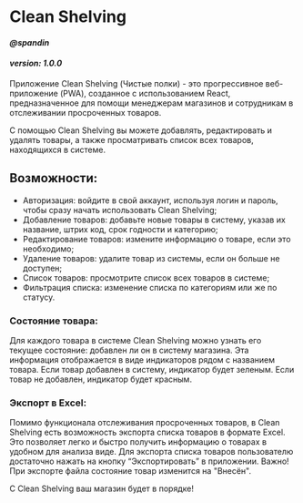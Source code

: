 # Clean Shelving
#### <i>@spandin</i>
#### <i>version: 1.0.0</i>

Приложение Clean Shelving (Чистые полки) - это прогрессивное веб-приложение (PWA), созданное с использованием React, предназначенное для помощи менеджерам магазинов и сотрудникам в отслеживании просроченных товаров. 

С помощью Clean Shelving вы можете добавлять, редактировать и удалять товары, а также просматривать список всех товаров, находящихся в системе.

## Возможности:
<ul>

  <li>Авторизация: войдите в свой аккаунт, используя логин и пароль, чтобы сразу начать использовать Clean Shelving;</li>
  <li>Добавление товаров: добавьте новые товары в систему, указав их название, штрих код, срок годности и категорию;</li>
  <li>Редактирование товаров: измените информацию о товаре, если это необходимо;</li>
  <li>Удаление товаров: удалите товар из системы, если он больше не доступен;</li>
  <li>Список товаров: просмотрите список всех товаров в системе;</li>
   <li>Фильтрация списка: изменение списка по категориям или же по статусу.</li>
</ul>

### Состояние товара:
Для каждого товара в системе Clean Shelving можно узнать его текущее состояние: добавлен ли он в систему магазина. Эта информация отображается в виде индикаторов рядом с названием товара.
Если товар добавлен в систему, индикатор будет зеленым. Если товар не добавлен, индикатор будет красным.

### Экспорт в Excel:
Помимо функционала отслеживания просроченных товаров, в Clean Shelving есть возможность экспорта списка товаров в формате Excel. Это позволяет легко и быстро получить информацию о товарах в удобном для анализа виде.
Для экспорта списка товаров пользователю достаточно нажать на кнопку “Экспортировать” в приложении. 
Важно! При экспорте файла состояние товар изменится на "Внесён".


С Clean Shelving ваш магазин будет в порядке!
